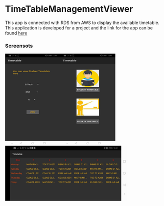 # TimeTableManagementViewer
This app is connected with RDS from AWS to display the available timetable.
This application is developed for a project and the link for the app can be found [here](https://drive.google.com/open?id=1x5Oesi_M7o1v8W5U80LOir36rZ5O4m7y)

### Screensots

<img align="left" width="180" height="300" src="https://github.com/sanjailal/TimeTableManagementViewer/blob/master/Screenshots/StudentTimetableView.jpg">
<img align="left" width="180" height="300" src="https://github.com/sanjailal/TimeTableManagementViewer/blob/master/Screenshots/SelectorView.jpg">
<img align="left" width="400" height="180" src="https://github.com/sanjailal/TimeTableManagementViewer/blob/master/Screenshots/TimetableView.jpg">
